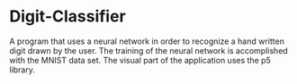 # Digit-Classifier

A program that uses a neural network in order to recognize a hand written digit drawn by the user.
The training of the neural network is accomplished with the MNIST data set. The visual part of the application uses
the p5 library.
